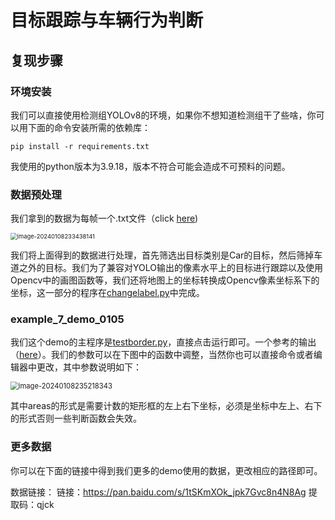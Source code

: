 # 目标跟踪与车辆行为判断

## 复现步骤

### 环境安装

我们可以直接使用检测组YOLOv8的环境，如果你不想知道检测组干了些啥，你可以用下面的命令安装所需的依赖库：

```shell
pip install -r requirements.txt
```

我使用的python版本为3.9.18，版本不符合可能会造成不可预料的问题。



### 数据预处理

我们拿到的数据为每帧一个.txt文件（click [here](.\example_7_demo_0105\saved_points\world_coords_000.txt ))

<img src="./gra/data.png" alt="image-20240108233438141" style="zoom: 67%;" />

我们将上面得到的数据进行处理，首先筛选出目标类别是Car的目标，然后筛掉车道之外的目标。我们为了兼容对YOLO输出的像素水平上的目标进行跟踪以及使用Opencv中的画图函数等，我们还将地图上的坐标转换成Opencv像素坐标系下的坐标，这一部分的程序在[changelabel.py](changelabel.py)中完成。

### example_7_demo_0105 

我们这个demo的主程序是[testborder.py](main.py)，直接点击运行即可。一个参考的输出（[here](video_out/exp2024-01-07_10-26-08.mp4)）。我们的参数可以在下图中的函数中调整，当然你也可以直接命令或者编辑器中更改，其中参数说明如下：

<img src=".\gra\image-20240108235218343.png" alt="image-20240108235218343" style="zoom:80%;" />

其中areas的形式是需要计数的矩形框的左上右下坐标，必须是坐标中左上、右下的形式否则一些判断函数会失效。

### 更多数据

你可以在下面的链接中得到我们更多的demo使用的数据，更改相应的路径即可。

数据链接：
链接：https://pan.baidu.com/s/1tSKmXOk_jpk7Gvc8n4N8Ag 
提取码：qjck 
